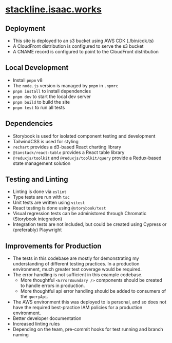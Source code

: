 # [stackline.isaac.works](https://stackline.isaac.works)

## Deployment

- This site is deployed to an s3 bucket using AWS CDK (./bin/cdk.ts)
- A CloudFront distribution is configured to serve the s3 bucket
- A CNAME record is configured to point to the CloudFront distribution

## Local Development

- Install `pnpm` v8
- The `node.js` version is managed by `pnpm` in `.npmrc`
- `pnpm install` to install dependencies
- `pnpm dev` to start the local dev server
- `pnpm build` to build the site
- `pnpm test` to run all tests

## Dependencies

- Storybook is used for isolated component testing and development
- TailwindCSS is used for styling
- `rechart` provides a d3-based React charting library
- `@tanstack/react-table` provides a React table library
- `@reduxjs/toolkit` and `@reduxjs/toolkit/query` provide a Redux-based state management solution

## Testing and Linting

- Linting is done via `eslint`
- Type tests are run with `tsc`
- Unit tests are written using `vitest`
- React testing is done using `@storybook/test`
- Visual regression tests can be administored through Chromatic (Storybook integration)
- Integration tests are not included, but could be created using Cypress or (preferably) Playwright

## Improvements for Production

- The tests in this codebase are mostly for demonstrating my understanding of different testing practices. In a production environment, much greater test coverage would be required.
- The error handling is not sufficient in this example codebase.
  - More thoughtful `<ErrorBoundary />` components should be created to handle errors in production.
  - More thoughtful api error handling should be added to consumers of the `queryApi`.
- The AWS environment this was deployed to is personal, and so does not have the required best-practice IAM policies for a production environment.
- Better developer documentation
- Increased linting rules
- Depending on the team, pre-commit hooks for test running and branch naming
